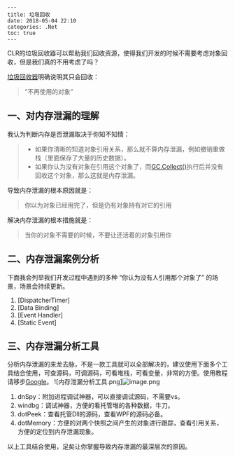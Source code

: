 ```
--- 
title: 垃圾回收 
date: 2018-05-04 22:10
categories: .Net
toc: true
---
```



CLR的垃圾回收器可以帮助我们回收资源，使得我们开发的时候不需要考虑对象回收，但是我们真的不用考虑了吗？

[垃圾回收器](https://msdn.microsoft.com/zh-cn/library/ee787088(v=vs.100).aspx)明确说明其只会回收：
>“不再使用的对象”



## 一、对内存泄漏的理解

我认为判断内存是否泄漏取决于你知不知情：
>+ 如果你清晰的知道对象引用关系，那么就不算内存泄漏，例如撤销重做栈（里面保存了大量的历史数据）。
> + 如果你认为没有对象在引用这个对象了，而[GC.Collect()](https://msdn.microsoft.com/zh-cn/library/xe0c2357(v=vs.110).aspx)执行后并没有回收这个对象，那么这就是内存泄漏。

导致内存泄漏的根本原因就是：
>你以为对象已经用完了，但是仍有对象持有对它的引用

解决内存泄漏的根本措施就是：
>当你的对象不需要的时候，不要让还活着的对象引用你



## 二、内存泄漏案例分析

下面我会列举我们开发过程中遇到的多种 “你认为没有人引用那个对象了” 的场景，场景会持续更新。
1. [DispatcherTimer]
2. [Data Binding]
3. [Event Handler]
4. [Static Event]


## 三、内存泄漏分析工具

分析内存泄漏的来龙去脉，不是一款工具就可以全部解决的，建议使用下面多个工具结合使用，可查源码，可调源码，可看堆栈，可看变量，非常的方便。使用教程请移步[Google](www.google.com)。
![内存泄漏分析工具.png]![image.png](http://upload-images.jianshu.io/upload_images/6978453-0c3aba92f5722e52.png?imageMogr2/auto-orient/strip%7CimageView2/2/w/1240)



1. dnSpy：附加进程调试神器，可以直接调试源码，不需要vs。
2. windbg：调试神器，方便的看托管堆的各种数据，牛刀。
3. dotPeek：查看托管Dll的源码，查看WPF的源码必备。
4. dotMemory：方便的对两个快照之间产生的对象进行跟踪，查看引用关系，方便的定位到内存泄漏现象。

以上工具结合使用，足矣让你掌握导致内存泄漏的最深层次的原因。
